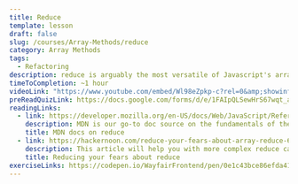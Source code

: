 ```yaml
---
title: Reduce
template: lesson
draft: false
slug: /courses/Array-Methods/reduce
category: Array Methods
tags:
  - Refactoring
description: reduce is arguably the most versatile of Javascript's array prototype methods. `reduce` gives you the power to create a new data structure by iterating over an array and applying a callback of your creation. By the end of this session, you will understand the basics of `reduce`, and feel confident using it to simplify your data.
timeToCompletion: ~1 hour
videoLink: "https://www.youtube.com/embed/Wl98eZpkp-c?rel=0&amp;showinfo=0&amp;start=60"
preReadQuizLink: https://docs.google.com/forms/d/e/1FAIpQLSewHrS67wqt_acKVPLsDEt7H4fNyEst3OZMPQnnOhzeQkqHcg/viewform
readingLinks:
  - link: https://developer.mozilla.org/en-US/docs/Web/JavaScript/Reference/Global_Objects/Array/Reduce
    description: MDN is our go-to doc source on the fundamentals of the reduce API.
    title: MDN docs on reduce
  - link: https://hackernoon.com/reduce-your-fears-about-array-reduce-629b334ab945
    description: This article will help you with more complex reduce cases, and `reduce` your fear in the process. 
    title: Reducing your fears about reduce
exerciseLinks: https://codepen.io/WayfairFrontend/pen/0e1c43bce86efda418c392ee2743e5f4
---
```

